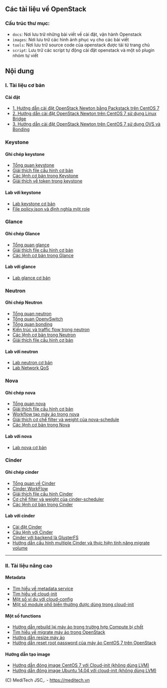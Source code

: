## Các tài liệu về OpenStack

### Cấu trúc thư mục:

- `docs`: Nơi lưu trữ những bài viết về cài đặt, vận hành Openstack
- `images`: Nơi lưu trữ các hình ảnh phục vụ cho các bài viết
- `tools`: Nơi lưu trữ source code của openstack được tải từ trang chủ
- `script`: Lưu trữ các script tự động cài đặt openstack và một số plugin nhóm tự viết

## Nội dung

### I. Tài liệu cơ bản

#### Cài đặt

- [1. Hướng dẫn cài đặt OpenStack Newton bằng Packstack trên CentOS 7](./docs/00.Setup-OpenStack/packstack.md)
- [2. Hướng dẫn cài đặt OpenStack Newton trên CentOS 7 sử dụng Linux Bridge](/docs/00.Setup-OpenStack/hd-caidat-openstack-newton-centos7.md)
- [3. Hướng dẫn cài đặt OpenStack Newton trên CentOS 7 sử dụng OVS và Bonding](./docs/00.Setup-OpenStack/hd-caidat-openstack-newton-OVS-bonding.md)

### Keystone

#### Ghi chép keystone

- [Tổng quan keystone](./docs/01.Keystone/Fundamental-keystone.md)
- [Giải thích file cấu hình cơ bản](./docs/01.Keystone/configuration-file.md)
- [Các lệnh cơ bản trong Keystone](./docs/01.Keystone/cli-keystone.md)
- [Giải thích về token trong keystone](./docs/01.Keystone/token-format.md)

#### Lab với keystone

- [Lab keystone cơ bản](./docs/01.Keystone/using-keystone.md)
- [File policy.json và định nghĩa một role](./docs/01.Keystone/file-policy.json.md)

### Glance

#### Ghi chép Glance

- [Tổng quan glance](./docs/02.Glance/glance-overview.md)
- [Giải thích file cấu hình cơ bản](./docs/02.Glance/file-config-glance.md)
- [Các lệnh cơ bản trong Glance](./docs/02.Glance/cli-glance.md)

#### Lab với glance

- [Lab glance cơ bản](./docs/02.Glance/manage-glance.md)

### Neutron

#### Ghi chép Neutron

- [Tổng quan neutron](./docs/04.Neutron/OpenStack-Networking-basic.md)
- [Tổng quan OpenvSwitch](./docs/04.Neutron/openvswitch.md)
- [Tổng quan bonding](./docs/Neutron/bonding.md)
- [Kiến trúc và traffic flow trong neutron](./docs/04.Neutron/neutron-openvswitch.md)
- [Các lệnh cơ bản trong Neutron](./docs/04.Neutron/cli-neutron.md)
- [Giải thích file cấu hình cơ bản](./docs/04.Neutron/file-config.md)

#### Lab với neutron

- [Lab neutron cơ bản](./docs/04.Neutron/manage-neutron.md)
- [Lab Network QoS](./docs/04.Neutron/qos.md)

### Nova

#### Ghi chép nova

- [Tổng quan nova](./docs/03.Nova/nova-overview.md)
- [Giải thích file cấu hình cơ bản](./docs/03.Nova/file-config-nova.md)
- [Workflow tạo máy ảo trong nova](./docs/03.Nova/request-flow-for-provisioning-instance.md)
- [Giải thích cơ chế filter và weight của nova-schedule](./docs/03.Nova/nova-scheduler.md)
- [Các lệnh cơ bản trong Nova](./docs/03.Nova/cli-nova.md)

#### Lab với nova

- [Lab nova cơ bản](./docs/03.Nova/manage-nova.md)

### Cinder

#### Ghi chép cinder

-	[Tổng quan về Cinder](./docs/05.Cinder/tongquan-cinder.md)
-	[Cinder WorkFlow](./docs/Cinder/05.cinder-workflow.md)
-	[Giải thích file cấu hình Cinder](./docs/05.Cinder/cinder-config-explain.md)
- [Cơ chế filter và weight của cinder-scheduler](./docs/05.Cinder/cinder-scheduler.md)
- [Các lệnh cơ bản trong Cinder](./docs/05.Cinder/cinder-cli.md)

#### Lab với cinder

-	[Cài đặt Cinder](./docs/05.Cinder/OPS-cinder.md)
-	[Câu lệnh với Cinder](./docs/05.Cinder/cinder-cli.md)
-	[Cinder với backend là GlusterFS](./docs/05.Cinder/cinder-glusterfs.md)
- [Hướng dẫn cấu hình multiple Cinder và thực hiện tính năng migrate volume](./docs/05.Cinder/cinder.md)

--------------

### II. Tài liệu nâng cao

#### Metadata

- [Tìm hiểu về metadata service](./docs/06.Advanced/metadata.md)
- [Tìm hiểu về cloud-init](./docs/06.Advanced/cloud-init-intro.md)
- [Một số ví dụ với cloud-config](./docs/06.Advanced/examples.md)
- [Một số module phổ biến thường được dùng trong cloud-init](./docs/06.Advanced/module.md)

#### Một số functions

- [Hướng dẫn rebuild lại máy ảo trong trường hợp Compute bị chết](./docs/06.Advanced/evacuate.md)
- [Tìm hiểu về migrate máy ảo trong OpenStack](./docs/06.Advanced/migration.md)
- [Hướng dẫn resize máy ảo](./docs/06.Advanced/resize.md)
- [Hướng dẫn reset root password của máy ảo CentOS 7 trên OpenStack](./docs/06.Advanced/Huong-dan-reset-root-password-may-ao-centos-tren-openstack.md)

#### Hướng dẫn tạo image

- [Hướng dẫn đóng image CentOS 7 với Cloud-init (không dùng LVM)](./docs/06.Advanced/CentOS-7-cloudinit-noLVM.md)
- [Hướng dẫn đóng image Ubuntu 14.04 với cloud-init (không dùng LVM)](./docs/06.Advanced/Ubuntu14-04-cloudinit-noLVM.md)

(C) MediTech JSC,. - https://meditech.vn
